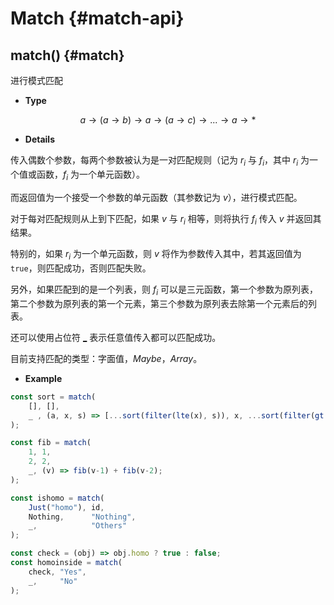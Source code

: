 # Match {#match-api}

## match() {#match}

进行模式匹配

- **Type**

$$a\rightarrow (a\rightarrow b)\rightarrow a \rightarrow (a\rightarrow c) \rightarrow ... \rightarrow a \rightarrow *$$

- **Details**

传入偶数个参数，每两个参数被认为是一对匹配规则（记为 $r_i$ 与 $f_i$，其中 $r_i$ 为一个值或函数，$f_i$ 为一个单元函数）。

而返回值为一个接受一个参数的单元函数（其参数记为 $v$），进行模式匹配。

对于每对匹配规则从上到下匹配，如果 $v$ 与 $r_i$ 相等，则将执行 $f_i$ 传入 $v$ 并返回其结果。

特别的，如果 $r_i$ 为一个单元函数，则 $v$ 将作为参数传入其中，若其返回值为 `true`，则匹配成功，否则匹配失败。

另外，如果匹配到的是一个列表，则 $f_i$ 可以是三元函数，第一个参数为原列表，第二个参数为原列表的第一个元素，第三个参数为原列表去除第一个元素后的列表。

还可以使用占位符 [\_](/api/bind.html#_) 表示任意值传入都可以匹配成功。

目前支持匹配的类型：字面值，$Maybe$，$Array$。

- **Example**

```js
const sort = match(
    [], [],
    _ , (a, x, s) => [...sort(filter(lte(x), s)), x, ...sort(filter(gt(x), s))]
);

const fib = match(
    1, 1,
    2, 2,
    _, (v) => fib(v-1) + fib(v-2);
);

const ishomo = match(
    Just("homo"), id,
    Nothing,      "Nothing",
    _,            "Others"
);

const check = (obj) => obj.homo ? true : false;
const homoinside = match(
    check, "Yes",
    _,     "No"
);
```
